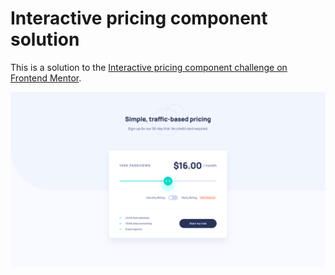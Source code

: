 # Interactive pricing component solution

This is a solution to the [Interactive pricing component challenge on Frontend Mentor](https://www.frontendmentor.io/challenges/interactive-pricing-component-t0m8PIyY8).

![](./images/screenshot.png)

<!-- ### Primary

-   Soft Cyan (Full Slider Bar): hsl(174, 77%, 80%)
-   Strong Cyan (Slider Backround): hsl(174, 86%, 45%)
-   Light Grayish Red (Discount Background): hsl(14, 92%, 95%)
-   Light Red (Discount Text): hsl(15, 100%, 70%)
-   Pale Blue (CTA Text): hsl(226, 100%, 87%)

### Neutral

-   White (Pricing Component Background): hsl (0, 0%, 100%)
-   Very Pale Blue (Main Background): hsl(230, 100%, 99%)
-   Light Grayish Blue (Empty Slider Bar): hsl(224, 65%, 95%)
-   Light Grayish Blue (Toggle Background): hsl(223, 50%, 87%)
-   Grayish Blue (Text): hsl(225, 20%, 60%)
-   Dark Desaturated Blue (Text & CTA Background): hsl(227, 35%, 25%)

### Body Copy

-   Font size (Introductory Paragraph): 15px

### Font

-   Family: [Manrope](https://fonts.google.com/specimen/Manrope)
-   Weights: 600, 800 -->
